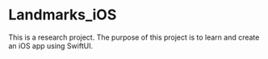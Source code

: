 # Landmarks_iOS
This is a research project.  The purpose of this project is to learn and create an iOS app using SwiftUI.
